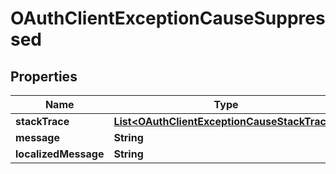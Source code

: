 # OAuthClientExceptionCauseSuppressed

## Properties
Name | Type | Description | Notes
------------ | ------------- | ------------- | -------------
**stackTrace** | [**List&lt;OAuthClientExceptionCauseStackTrace&gt;**](OAuthClientExceptionCauseStackTrace.md) |  |  [optional]
**message** | **String** |  |  [optional]
**localizedMessage** | **String** |  |  [optional]
